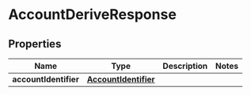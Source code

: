 

# AccountDeriveResponse


## Properties

Name | Type | Description | Notes
------------ | ------------- | ------------- | -------------
**accountIdentifier** | [**AccountIdentifier**](AccountIdentifier.md) |  | 



